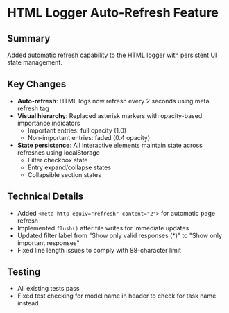 # HTML Logger Auto-Refresh Feature

## Summary
Added automatic refresh capability to the HTML logger with persistent UI state management.

## Key Changes
- **Auto-refresh**: HTML logs now refresh every 2 seconds using meta refresh tag
- **Visual hierarchy**: Replaced asterisk markers with opacity-based importance indicators
  - Important entries: full opacity (1.0)
  - Non-important entries: faded (0.4 opacity)
- **State persistence**: All interactive elements maintain state across refreshes using localStorage
  - Filter checkbox state
  - Entry expand/collapse states
  - Collapsible section states

## Technical Details
- Added `<meta http-equiv="refresh" content="2">` for automatic page refresh
- Implemented `flush()` after file writes for immediate updates
- Updated filter label from "Show only valid responses (*)" to "Show only important responses"
- Fixed line length issues to comply with 88-character limit

## Testing
- All existing tests pass
- Fixed test checking for model name in header to check for task name instead